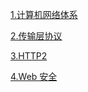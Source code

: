 <a href="https://github.com/linzhi-linzhi/Blob/issues/23">1.计算机网络体系</a> <br>

<a href="https://github.com/linzhi-linzhi/Blob/issues/24">2.传输层协议</a> <br>

<a href="https://github.com/linzhi-linzhi/Blob/issues/25">3.HTTP2</a> <br>

<a href="https://github.com/linzhi-linzhi/Blob/issues/26">4.Web 安全</a>  <br>
